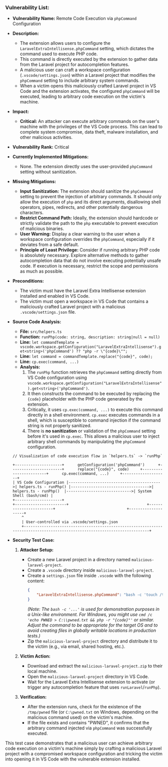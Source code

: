 ### Vulnerability List:

- **Vulnerability Name:** Remote Code Execution via `phpCommand` Configuration
- **Description:**
    - The extension allows users to configure the `LaravelExtraIntellisense.phpCommand` setting, which dictates the command used to execute PHP code.
    - This command is directly executed by the extension to gather data from the Laravel project for autocompletion features.
    - A malicious user can craft a workspace configuration (`.vscode/settings.json`) within a Laravel project that modifies the `phpCommand` setting to include arbitrary system commands.
    - When a victim opens this maliciously crafted Laravel project in VS Code and the extension activates, the configured `phpCommand` will be executed, leading to arbitrary code execution on the victim's machine.
- **Impact:**
    - **Critical:** An attacker can execute arbitrary commands on the user's machine with the privileges of the VS Code process. This can lead to complete system compromise, data theft, malware installation, and other malicious activities.
- **Vulnerability Rank:** Critical
- **Currently Implemented Mitigations:**
    - None. The extension directly uses the user-provided `phpCommand` setting without sanitization.
- **Missing Mitigations:**
    - **Input Sanitization:** The extension should sanitize the `phpCommand` setting to prevent the injection of arbitrary commands. It should only allow the execution of `php` and its direct arguments, disallowing shell operators, pipes, redirects, and other potentially dangerous characters.
    - **Restrict Command Path:** Ideally, the extension should hardcode or strictly validate the path to the `php` executable to prevent execution of malicious binaries.
    - **User Warning:** Display a clear warning to the user when a workspace configuration overrides the `phpCommand`, especially if it deviates from a safe default.
    - **Principle of Least Privilege:**  Consider if running arbitrary PHP code is absolutely necessary. Explore alternative methods to gather autocompletion data that do not involve executing potentially unsafe code. If execution is necessary, restrict the scope and permissions as much as possible.
- **Preconditions:**
    - The victim must have the Laravel Extra Intellisense extension installed and enabled in VS Code.
    - The victim must open a workspace in VS Code that contains a maliciously crafted Laravel project with a malicious `.vscode/settings.json` file.
- **Source Code Analysis:**
    - **File:** `src/helpers.ts`
    - **Function:** `runPhp(code: string, description: string|null = null)`
    - **Line:** `let commandTemplate = vscode.workspace.getConfiguration("LaravelExtraIntellisense").get<string>('phpCommand') ?? "php -r \"{code}\"";`
    - **Line:** `let command = commandTemplate.replace("{code}", code);`
    - **Line:** `cp.exec(command, ...)`
    - **Analysis:**
        1. The `runPhp` function retrieves the `phpCommand` setting directly from VS Code configuration using `vscode.workspace.getConfiguration("LaravelExtraIntellisense").get<string>('phpCommand')`.
        2. It then constructs the command to be executed by replacing the `{code}` placeholder with the PHP code generated by the extension.
        3. Critically, it uses `cp.exec(command, ...)` to execute this command directly in a shell environment. `cp.exec` executes commands in a shell, which is susceptible to command injection if the command string is not properly sanitized.
        4. There is **no sanitization** or validation of the `phpCommand` setting before it's used in `cp.exec`. This allows a malicious user to inject arbitrary shell commands by manipulating the `phpCommand` configuration.

    ```
    // Visualization of code execution flow in `helpers.ts` -> `runPhp`

    +---------------------+      getConfiguration('phpCommand')      +-----------------------+      replace("{code}", code)     +------------------------+      cp.exec(command, ...)     +--------------------+
    | VS Code Configuration |----------------------------------------->| helpers.ts - runPhp() |----------------------------------->|  helpers.ts - runPhp()  |----------------------------->| System Shell (bash/cmd) |
    +---------------------+                                           +-----------------------+                                   +------------------------+                                +--------------------+
        ^
        | User-controlled via .vscode/settings.json
        +---------------------------------------------------------------------------------------------------------------------------+
    ```

- **Security Test Case:**
    1. **Attacker Setup:**
        - Create a new Laravel project in a directory named `malicious-laravel-project`.
        - Create a `.vscode` directory inside `malicious-laravel-project`.
        - Create a `settings.json` file inside `.vscode` with the following content:
            ```json
            {
                "LaravelExtraIntellisense.phpCommand": "bash -c 'touch /tmp/pwned && echo \"PWNED\" > /tmp/pwned && php -r \"{code}\"'"
            }
            ```
            *(Note: The `bash -c '...'` is used for demonstration purposes in a Unix-like environment. For Windows, you might use `cmd /c 'echo PWNED > C:\\pwned.txt && php -r "{code}"'` or similar. Adjust the command to be appropriate for the target OS and to avoid creating files in globally writable locations in production tests.)*
        - Zip the `malicious-laravel-project` directory and distribute it to the victim (e.g., via email, shared hosting, etc.).

    2. **Victim Action:**
        - Download and extract the `malicious-laravel-project.zip` to their local machine.
        - Open the `malicious-laravel-project` directory in VS Code.
        - Wait for the Laravel Extra Intellisense extension to activate (or trigger any autocompletion feature that uses `runLaravel`/`runPhp`).

    3. **Verification:**
        - After the extension runs, check for the existence of the `/tmp/pwned` file (or `C:\pwned.txt` on Windows, depending on the malicious command used) on the victim's machine.
        - If the file exists and contains "PWNED", it confirms that the arbitrary command injected via `phpCommand` was successfully executed.

This test case demonstrates that a malicious user can achieve arbitrary code execution on a victim's machine simply by crafting a malicious Laravel project with a compromised workspace configuration and tricking the victim into opening it in VS Code with the vulnerable extension installed.
